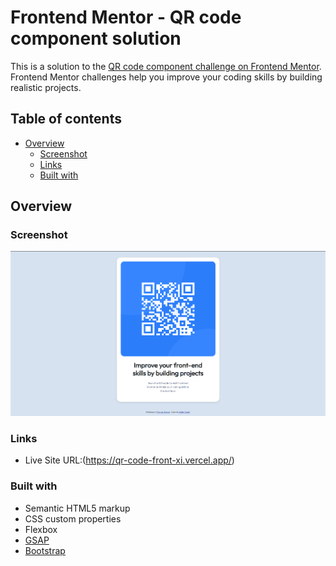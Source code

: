 # Frontend Mentor - QR code component solution

This is a solution to the [QR code component challenge on Frontend Mentor](https://www.frontendmentor.io/challenges/qr-code-component-iux_sIO_H). Frontend Mentor challenges help you improve your coding skills by building realistic projects. 

## Table of contents

- [Overview](#overview)
  - [Screenshot](#screenshot)
  - [Links](#links)
  - [Built with](#built-with)

## Overview

### Screenshot

![](./screenshot.png)

### Links

- Live Site URL:(https://qr-code-front-xi.vercel.app/)


### Built with

- Semantic HTML5 markup
- CSS custom properties
- Flexbox
- [GSAP](https://greensock.com/gsap/)
- [Bootstrap](https://getbootstrap.com/)
